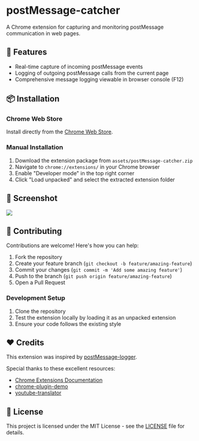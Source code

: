 # postMessage-catcher

A Chrome extension for capturing and monitoring postMessage communication in web pages.

## 🚀 Features

- Real-time capture of incoming postMessage events
- Logging of outgoing postMessage calls from the current page
- Comprehensive message logging viewable in browser console (F12)

## 📦 Installation

### Chrome Web Store

Install directly from the [Chrome Web Store](https://chrome.google.com/webstore/detail/postmessage-catcher/henlmhlhpgnkeecjjcbhhcfmecohnilo).

### Manual Installation

1. Download the extension package from `assets/postMessage-catcher.zip`
2. Navigate to `chrome://extensions/` in your Chrome browser
3. Enable "Developer mode" in the top right corner
4. Click "Load unpacked" and select the extracted extension folder

## 📸 Screenshot

<img src="./img/screenshot.png">

## 🤝 Contributing

Contributions are welcome! Here's how you can help:

1. Fork the repository
2. Create your feature branch (`git checkout -b feature/amazing-feature`)
3. Commit your changes (`git commit -m 'Add some amazing feature'`)
4. Push to the branch (`git push origin feature/amazing-feature`)
5. Open a Pull Request

### Development Setup

1. Clone the repository
3. Test the extension locally by loading it as an unpacked extension
4. Ensure your code follows the existing style

## ❤️ Credits

This extension was inspired by [postMessage-logger](https://github.com/opnsec/postMessage-logger).

Special thanks to these excellent resources:

- [Chrome Extensions Documentation](https://developer.chrome.com/docs/extensions/)
- [chrome-plugin-demo](https://github.com/sxei/chrome-plugin-demo)
- [youtube-translator](https://github.com/bugushi/youtube-translator)

## 📄 License

This project is licensed under the MIT License - see the [LICENSE](./LICENSE) file for details.
